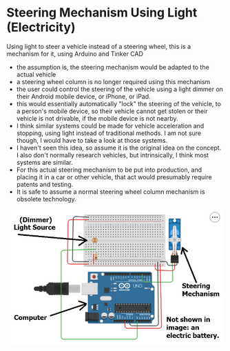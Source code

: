 # Steering Mechanism Using Light (Electricity)

Using light to steer a vehicle instead of a steering wheel, this is a mechanism for it, using Arduino and Tinker CAD
- the assumption is, the steering mechanism would be adapted to the actual vehicle
- a steering wheel column is no longer required using this mechanism
- the user could control the steering of the vehicle using a light dimmer on their Android mobile device, or iPhone, or iPad.
- this would essentially automatically "lock" the steering of the vehicle, to a person's mobile device, so their vehicle cannot get stolen or their vehicle is not drivable, if the mobile device is not nearby.
- I think similar systems could be made for vehicle acceleration and stopping, using light instead of traditional methods. I am not sure though, I would have to take a look at those systems.
- I haven't seen this idea, so assume it is the original idea on the concept. I also don't normally research vehicles, but intrinsically, I think most systems are similar.
- For this actual steering mechanism to be put into production, and placing it in a car or other vehicle, that act would presumably require patents and testing.
- It is safe to assume a normal steering wheel column mechanism is obsolete technology.


![steering mechanism for vehicle](https://github.com/edorejel/robotics/blob/main/steering_mechanism/Screenshot%202024-11-17%20155127.png)

